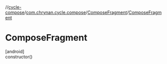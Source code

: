 //[cycle-compose](../../../index.md)/[com.chrynan.cycle.compose](../index.md)/[ComposeFragment](index.md)/[ComposeFragment](-compose-fragment.md)

# ComposeFragment

[android]\
constructor()
